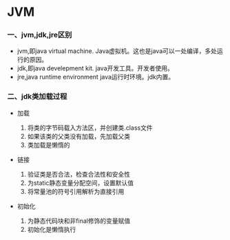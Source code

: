 # JVM

### 一、jvm,jdk,jre区别

- jvm,即java virtual machine. Java虚拟机。这也是java可以一处编译，多处运行的原因。
- jdk,即java develepment kit. java开发工具。开发者使用。
- jre,java runtime environment java运行时环境。jdk内置。

### 二、jdk类加载过程

- 加载
  1. 将类的字节码载入方法区，并创建类.class文件
  2. 如果该类的父类没有加载，先加载父类
  3. 类加载是懒惰的

- 链接
  1. 验证类是否合法，检查合法性和安全性
  2. 为static静态变量分配空间，设置默认值
  3. 将常量池的符号引用解析为直接引用
- 初始化
  1. 为静态代码块和非final修饰的变量赋值
  2. 初始化是懒惰执行

